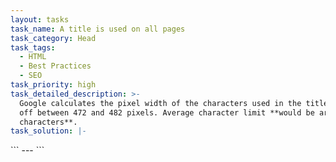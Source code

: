 ```yaml
---
layout: tasks
task_name: A title is used on all pages
task_category: Head
task_tags:
  - HTML
  - Best Practices
  - SEO
task_priority: high
task_detailed_description: >-
  Google calculates the pixel width of the characters used in the title and cuts
  off between 472 and 482 pixels. Average character limit **would be around 55
  characters**.
task_solution: |-
  ```
  <title>Page Title</title>
  ```
---
```


